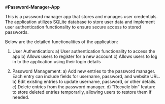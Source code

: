 #**Password-Manager-App**

This is a password manager app that stores and manages user credentials. The application utilizes SQLite database to store user data and implement user authentication functionality to ensure secure access to stored passwords.

Below are the detailed functionalities of the application:

1) User Authentication:
   a) User authentication functionality to access the app
   b) Allows users to register for a new account
   c) Allows users to log in to the application using their login details

2) Password Management:
   a) Add new entries to the password manager. Each entry can include fields for username, password, and website URL.
   b) Edit existing entries to update username, password, or other details.
   c) Delete entries from the password manager.
   d) "Recycle bin" feature to store deleted entries temporarily, allowing users to restore them if needed.
